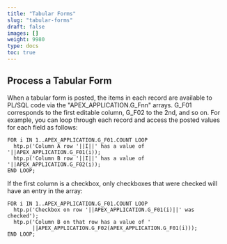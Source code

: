 ```yaml
---
title: "Tabular Forms"
slug: "tabular-forms"
draft: false
images: []
weight: 9980
type: docs
toc: true
---
```


## Process a Tabular Form
When a tabular form is posted, the items in each record are available to PL/SQL code via the "APEX_APPLICATION.G_Fnn" arrays. G_F01 corresponds to the first editable column, G_F02 to the 2nd, and so on. For example, you can loop through each record and access the posted values for each field as follows:

    FOR i IN 1..APEX_APPLICATION.G_F01.COUNT LOOP 
      htp.p('Column A row '||I||' has a value of '||APEX_APPLICATION.G_F01(i)); 
      htp.p('Column B row '||I||' has a value of '||APEX_APPLICATION.G_F02(i)); 
    END LOOP;

If the first column is a checkbox, only checkboxes that were checked will have an entry in the array:

    FOR i IN 1..APEX_APPLICATION.G_F01.COUNT LOOP 
      htp.p('Checkbox on row '||APEX_APPLICATION.G_F01(i)||' was checked');
      htp.p('Column B on that row has a value of '
            ||APEX_APPLICATION.G_F02(APEX_APPLICATION.G_F01(i))); 
    END LOOP;


